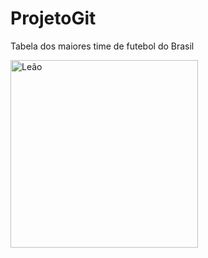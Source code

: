 # ProjetoGit
Tabela dos maiores time de futebol do Brasil

<!DOCTYPE html>
<html>
<head>
    <style>
        .lion-image {
            width: 300px; /* Ajuste o tamanho conforme necessário */
            height: auto; /* Mantém a proporção da imagem */
        }
    </style>
</head>
<body>
    
   
<img class="lion-image" src="caminho/para/sua/imagem-de-leao.jpg" alt="Leão">

</body
</body>
</html>
